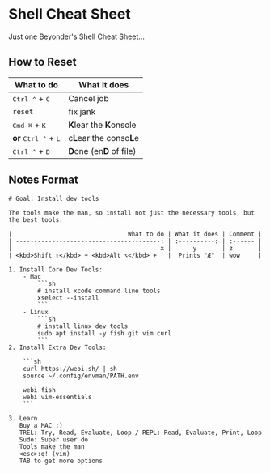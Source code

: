 # Shell Cheat Sheet

Just one Beyonder's Shell Cheat Sheet...

## How to Reset

| What to do                              | What it does               |
| --------------------------------------- | -------------------------- |
| <kbd>Ctrl ⌃</kbd> + <kbd>C</kbd>        | Cancel job                 |
| `reset`                                 | fix jank                   |
| <kbd>Cmd ⌘</kbd> + <kbd>K</kbd>         | **K**lear the **K**onsole  |
| **or** <kbd>Ctrl ⌃</kbd> + <kbd>L</kbd> | c**L**ear the conso**L**e  |
| <kbd>Ctrl ⌃</kbd> + <kbd>D</kbd>        | **D**one (en**D** of file) |

## Notes Format

````mkdn
# Goal: Install dev tools

The tools make the man, so install not just the necessary tools, but the best tools:

|                                What to do | What it does | Comment |
| ----------------------------------------: | :----------: | :------ |
|                                         x |      y       | z       |
| <kbd>Shift ⇧</kbd> + <kbd>Alt ⌥</kbd> + ' |  Prints "Æ"  | wow     |

1. Install Core Dev Tools:
    - Mac
        ```sh
        # install xcode command line tools
        xselect --install
        ```
    - Linux
        ```sh
        # install linux dev tools
        sudo apt install -y fish git vim curl
        ```
2. Install Extra Dev Tools:

    ```sh
    curl https://webi.sh/ | sh
    source ~/.config/envman/PATH.env

    webi fish
    webi vim-essentials
    ```

3. Learn
   Buy a MAC :)
   TREL: Try, Read, Evaluate, Loop / REPL: Read, Evaluate, Print, Loop
   Sudo: Super user do
   Tools make the man
   <esc>:q! (vim)
   TAB to get more options
